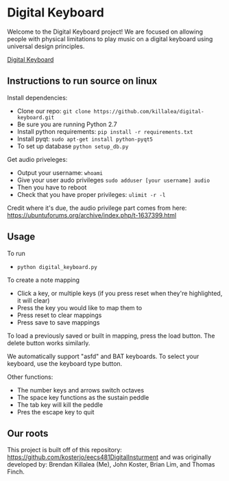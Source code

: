 # Digital Keyboard

Welcome to the Digital Keyboard project! We are focused on allowing people with physical limitations to play music on a digital keyboard using universal design principles.

[Digital Keyboard](static/digital_keyboard_screenshot.png)

## Instructions to run source on linux

Install dependencies:
* Clone our repo: `git clone https://github.com/killalea/digital-keyboard.git`
* Be sure you are running Python 2.7
* Install python requirements: `pip install -r requirements.txt`
* Install pyqt: `sudo apt-get install python-pyqt5`
* To set up database `python setup_db.py`

Get audio priveleges:
* Output your username: `whoami`
* Give your user audo privileges `sudo adduser [your username] audio`
* Then you have to reboot
* Check that you have proper privileges: `ulimit -r -l`

Credit where it's due, the audio privilege part comes from here: https://ubuntuforums.org/archive/index.php/t-1637399.html

## Usage

To run
* `python digital_keyboard.py`

To create a note mapping
* Click a key, or multiple keys (if you press reset when they're highlighted, it will clear)
* Press the key you would like to map them to
* Press reset to clear mappings
* Press save to save mappings

To load a previously saved or built in mapping, press the load button. The delete button works similarly.

We automatically support "asfd" and BAT keyboards. To select your keyboard, use the keyboard type button.

Other functions:
* The number keys and arrows switch octaves
* The space key functions as the sustain peddle
* The tab key will kill the peddle
* Pres the escape key to quit

## Our roots

This project is built off of this repository: https://github.com/kosterjo/eecs481DigitalInsturment and was originally developed by:
Brendan Killalea (Me), John Koster, Brian Lim, and Thomas Finch. 

